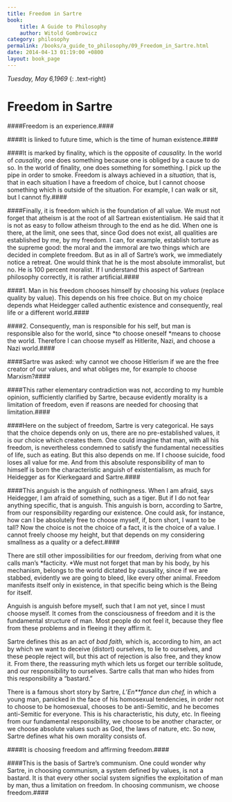 ```yaml
---
title: Freedom in Sartre
book:
    title: A Guide to Philosophy
    author: Witold Gombrowicz
category: philosophy
permalink: /books/a_guide_to_philosophy/09_Freedom_in_Sartre.html
date: 2014-04-13 01:19:00 +0800
layout: book_page 
---
```


*Tuesday, May 6,1969*
{: .text-right}

Freedom in Sartre
==================

####Freedom is an experience.####

####It is linked to future time, which is the time of human existence.####

####It is marked by finality, which is the opposite of *causality.* In the world of *causality,* one does something because one is obliged by a cause to do so. In the world of finality, one does something for something. I pick up the pipe in order to smoke. Freedom is always achieved in a *situation,* that is, that in each situation I have a freedom of choice, but I cannot choose something which is outside of the situation. For example, I can walk or sit, but I cannot fly.####

####Finally, it is freedom which is the foundation of all value. We must not forget that atheism is at the root of all Sartrean existentialism. He said that it is not as easy to follow atheism through to the end as he did. When one is there, at the limit, one sees that, since God does not exist, all qualities are established by me, by my freedom. I can, for example, establish torture as the supreme good: the moral and the immoral are two things which are decided in complete freedom. But as in all of Sartre’s work, we immediately notice a retreat. One would think that he is the most absolute immoralist, but no. He is 100 percent moralist. If I understand this aspect of Sartrean philosophy correctly, it is rather artificial.####

####1. Man in his freedom chooses himself by choosing his *values* (replace quality by value). This depends on his free choice. But on my choice depends what Heidegger called authentic existence and consequently, real life or a different world.####

####2. Consequently, man is responsible for his self, but man is responsible also for the world, since *to choose oneself *means to choose the world. Therefore I can choose myself as Hitlerite, Nazi, and choose a Nazi world.####

####Sartre was asked: why cannot we choose Hitlerism if we are the free creator of our values, and what obliges me, for example to choose Marxism?####

####This rather elementary contradiction was not, according to my humble opinion, sufficiently clarified by Sartre, because evidently morality is a limitation of freedom, even if reasons are needed for choosing that limitation.####

####Here on the subject of freedom, Sartre is very categorical. He says that the choice depends only on us, there are no pre-established values, it is our choice which creates them. One could imagine that man, with all his freedom, is nevertheless condemned to satisfy the fundamental necessities of life, such as eating. But this also depends on me. If I choose suicide, food loses all value for me. And from this absolute responsibility of man to himself is born the characteristic anguish of existentialism, as much for Heidegger as for Kierkegaard and Sartre.####

####This anguish is the anguish of nothingness. When I am afraid, says Heidegger, I am afraid of something, such as a tiger. But if I do not fear anything specific, that is anguish. This anguish is born, according to Sartre, from our responsibility regarding our existence. One could ask, for instance, how can I be absolutely free to choose myself, if, born short, I want to be tall? Now the choice is not the choice of a fact, it is the choice of a value. I cannot freely choose my height, but that depends on my considering smallness as a quality or a defect.####

There are still other impossibilities for our freedom, deriving from what one calls man’s *facticity. *We must not forget that man by his body, by his mechanism, belongs to the world dictated by causality, since if we are stabbed, evidently we are going to bleed, like every other animal. Freedom manifests itself only in existence, in that specific being which is the Being for itself.

Anguish is anguish before myself, such that I am not yet, since I must choose myself. It comes from the consciousness of freedom and it is the fundamental structure of man. Most people do not feel it, because they flee from these problems and in fleeing it they affirm it.

Sartre defines this as an act of *bad faith,* which is, according to him, an act by which we want to deceive (distort) ourselves, to lie to ourselves, and these people reject will, but this act of rejection is also free, and they know it. From there, the reassuring myth which lets us forget our terrible solitude, and our responsibility to ourselves. Sartre calls that man who hides from this responsibility a “bastard.”

There is a famous short story by Sartre, *L’En**fance dun chef,* in which a young man, panicked in the face of his homosexual tendencies, in order not to choose to be homosexual, chooses to be anti-Semitic, and he becomes anti-Semitic for everyone. This is his characteristic, his duty, etc. In fleeing from our fundamental responsibility, we choose to be another character, or we choose absolute values such as God, the laws of nature, etc. So now, Sartre defines what his own morality consists of.

####It is choosing freedom and affirming freedom.####

####This is the basis of Sartre’s communism. One could wonder why Sartre, in choosing communism, a system defined by values, is not a bastard. It is that every other social system signifies the exploitation of man by man, thus a limitation on freedom. In choosing communism, we choose freedom.####

